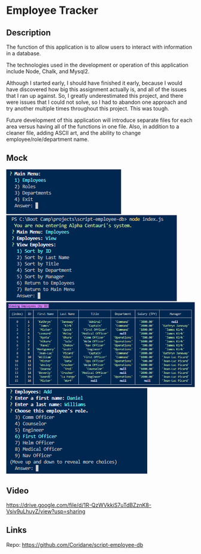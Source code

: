   # Employee Tracker 

  ## Description

  The function of this application is to allow users to interact with information in a database.

  The technologies used in the development or operation of this application include Node, Chalk, and Mysql2.
  
  Although I started early, I should have finished it early, because I would have discovered how big this assignment actually is, and all of the issues that I ran up against. So, I greatly underestimated this project, and there were issues that I could not solve, so I had to abandon one approach and try another multiple times throughout this project. This was tough.
    
  Future development of this application will introduce separate files for each area versus having all of the functions in one file. Also, in addition to a cleaner file, adding ASCII art, and the ability to change employee/role/department name.

  ## Mock

  ![Main menu](./assets/mock1.png)
  ![Sub-menu](./assets/mock2.png)
  ![Reading data](./assets/mock3.png)
  ![Creating data](./assets/mock4.png)

  ## Video

  https://drive.google.com/file/d/1R-QzWVkkiS7uTdBZznK8-Vsiv9uLhuyZ/view?usp=sharing
  
  ## Links

  Repo: https://github.com/Coridane/script-employee-db  